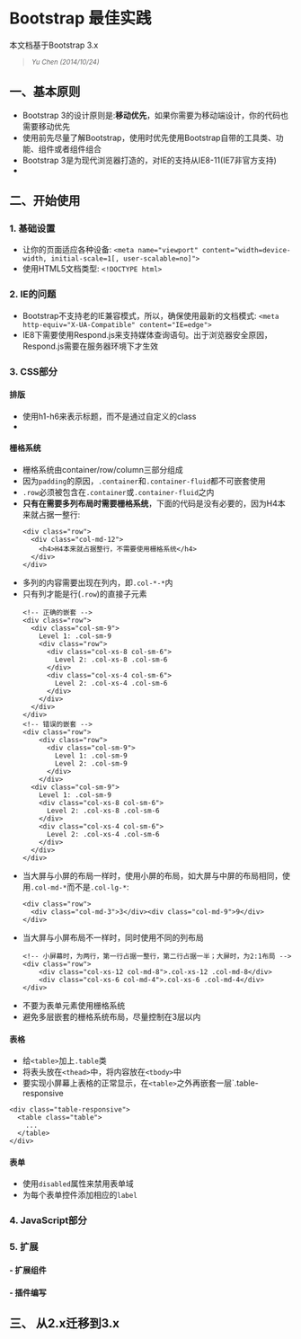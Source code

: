 # Bootstrap 最佳实践

本文档基于Bootstrap 3.x
> <small><cite>Yu Chen (2014/10/24)</cite></small>

## 一、基本原则

- Bootstrap 3的设计原则是:**移动优先**，如果你需要为移动端设计，你的代码也需要移动优先
- 使用前先尽量了解Bootstrap，使用时优先使用Bootstrap自带的工具类、功能、组件或者组件组合
- Bootstrap 3是为现代浏览器打造的，对IE的支持从IE8-11(IE7非官方支持)
- 

## 二、开始使用

### 1. 基础设置
- 让你的页面适应各种设备:
   `<meta name="viewport" content="width=device-width, initial-scale=1[, user-scalable=no]">`
- 使用HTML5文档类型: `<!DOCTYPE html>`

### 2. IE的问题
- Bootstrap不支持老的IE兼容模式，所以，确保使用最新的文档模式:
  `<meta http-equiv="X-UA-Compatible" content="IE=edge">`
- IE8下需要使用Respond.js来支持媒体查询语句。出于浏览器安全原因，Respond.js需要在服务器环境下才生效

### 3. CSS部分

#### 排版

- 使用h1-h6来表示标题，而不是通过自定义的class
- 

#### 栅格系统

- 栅格系统由container/row/column三部分组成
- 因为`padding`的原因，`.container`和`.container-fluid`都不可嵌套使用
- `.row`必须被包含在`.container`或`.container-fluid`之内
- **只有在需要多列布局时需要栅格系统**，下面的代码是没有必要的，因为H4本来就占据一整行:
	```
	<div class="row">
	  <div class="col-md-12">
	    <h4>H4本来就占据整行，不需要使用栅格系统</h4>
	  </div>
	</div>
	```
- 多列的内容需要出现在列内，即`.col-*-*`内
- 只有列才能是行(`.row`)的直接子元素
	```
	<!-- 正确的嵌套 -->
	<div class="row">
	  <div class="col-sm-9">
	    Level 1: .col-sm-9
	    <div class="row">
	      <div class="col-xs-8 col-sm-6">
	        Level 2: .col-xs-8 .col-sm-6
	      </div>
	      <div class="col-xs-4 col-sm-6">
	        Level 2: .col-xs-4 .col-sm-6
	      </div>
	    </div>
	  </div>
	</div>
	<!-- 错误的嵌套 -->
	<div class="row">
		<div class="row">
		  <div class="col-sm-9">
		    Level 1: .col-sm-9
		    Level 2: .col-sm-9
		  </div>
		</div>
	  <div class="col-sm-9">
	    Level 1: .col-sm-9
	    <div class="col-xs-8 col-sm-6">
	      Level 2: .col-xs-8 .col-sm-6
	    </div>
	    <div class="col-xs-4 col-sm-6">
	      Level 2: .col-xs-4 .col-sm-6
	    </div>
	  </div>
	</div>
	```
- 当大屏与小屏的布局一样时，使用小屏的布局，如大屏与中屏的布局相同，使用`.col-md-*`而不是`.col-lg-*`:
	```
	<div class="row">
	  <div class="col-md-3">3</div><div class="col-md-9">9</div>
	</div>
	```
- 当大屏与小屏布局不一样时，同时使用不同的列布局
	```
	<!-- 小屏幕时，为两行，第一行占据一整行，第二行占据一半；大屏时，为2:1布局 -->
	<div class="row"> 
		<div class="col-xs-12 col-md-8">.col-xs-12 .col-md-8</div> 
		<div class="col-xs-6 col-md-4">.col-xs-6 .col-md-4</div> 
	</div>
	```
- 不要为表单元素使用栅格系统
- 避免多层嵌套的栅格系统布局，尽量控制在3层以内

#### 表格

- 给`<table>`加上`.table`类
- 将表头放在`<thead>`中，将内容放在`<tbody>`中
- 要实现小屏幕上表格的正常显示，在`<table>`之外再嵌套一层`.table-responsive
```
<div class="table-responsive">
  <table class="table">
    ...
  </table>
</div>
```

#### 表单

- 使用`disabled`属性来禁用表单域
- 为每个表单控件添加相应的`label`

### 4. JavaScript部分

### 5. 扩展

#### - 扩展组件

#### - 插件编写

## 三、 从2.x迁移到3.x

